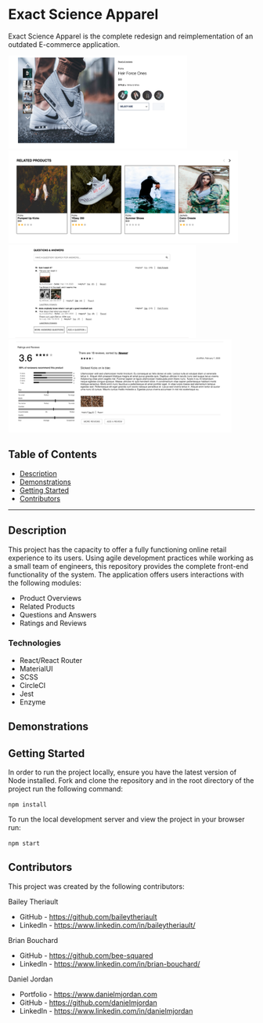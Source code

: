 # Exact Science Apparel

Exact Science Apparel is the complete redesign and reimplementation of an outdated E-commerce application.

<div>
    <img height="190" src="./assets/Overview.png">
    <img height="190" src="./assets/Related.png">
    <img height="190" src="./assets/QnA.png">
    <img height="190" src="./assets/RR.png">
</div>

## Table of Contents

- [Description](#description)
- [Demonstrations](#demonstrations)
- [Getting Started](#getting-started)
- [Contributors](#contributors)

---
## Description

This project has the capacity to offer a fully functioning online retail experience to its users. Using agile development practices while working as a small team of engineers, this repository provides the complete front-end functionality of the system. The application offers users interactions with the following modules:
- Product Overviews
- Related Products
- Questions and Answers
- Ratings and Reviews

### Technologies

- React/React Router
- MaterialUI
- SCSS
- CircleCI
- Jest
- Enzyme

## Demonstrations

## Getting Started

In order to run the project locally, ensure you have the latest version of Node installed. Fork and clone the repository and in the root directory of the project run the following command:

```npm install```

To run the local development server and view the project in your browser run:

```npm start```

## Contributors

This project was created by the following contributors:

Bailey Theriault
  - GitHub - https://github.com/baileytheriault
  - LinkedIn - https://www.linkedin.com/in/baileytheriault/

Brian Bouchard
  - GitHub - https://github.com/bee-squared
  - LinkedIn - https://www.linkedin.com/in/brian-bouchard/

Daniel Jordan
  - Portfolio - https://www.danielmjordan.com
  - GitHub - https://github.com/danielmjordan
  - LinkedIn - https://www.linkedin.com/in/danielmjordan




